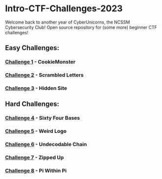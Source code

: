 # Intro-CTF-Challenges-2023

Welcome back to another year of CyberUnicorns, the NCSSM Cybersecurity Club! Open source repository for (some more) beginner CTF challenges!

## Easy Challenges:

### [Challenge 1](https://cyberunicorns.github.io/Intro-CTF-Challenges-2023/CookieMonster/) - CookieMonster

### [Challenge 2](https://github.com/CyberUnicorns/Intro-CTF-Challenges-2023/tree/main/ScrambledLetters) - Scrambled Letters

### [Challenge 3](https://cyberunicorns.github.io/Intro-CTF-Challenges-2023/administrative/logistics/clubPlanning/youshouldNOTbehere/files/) - Hidden Site

## Hard Challenges:

### [Challenge 4](https://github.com/CyberUnicorns/Intro-CTF-Challenges-2023/tree/main/SixtyFourBases) - Sixty Four Bases

### [Challenge 5](https://github.com/CyberUnicorns/Intro-CTF-Challenges-2023/tree/main/WeirdLogo) - Weird Logo

### [Challenge 6](https://github.com/CyberUnicorns/Intro-CTF-Challenges-2023/tree/main/UndecodableChain) - Undecodable Chain

### [Challenge 7](https://github.com/CyberUnicorns/Intro-CTF-Challenges-2023/tree/main/ZippedUp) - Zipped Up

### [Challenge 8](https://github.com/CyberUnicorns/Intro-CTF-Challenges-2023/tree/main/PiWithinPi) - Pi Within Pi

